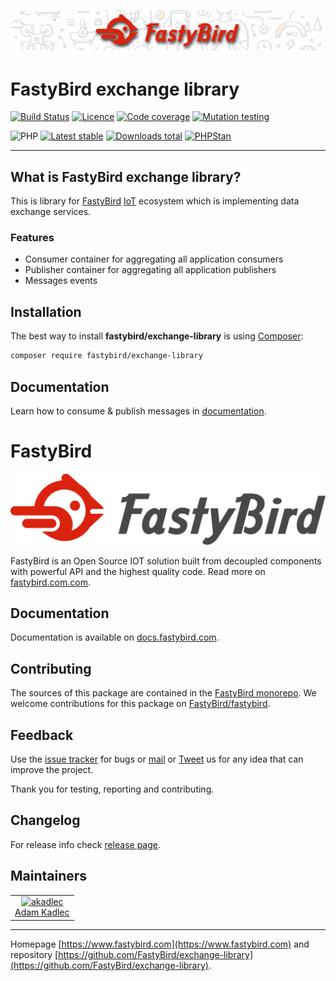 <p align="center">
	<img src="https://github.com/fastybird/.github/blob/main/assets/repo_title.png?raw=true" alt="FastyBird"/>
</p>

# FastyBird exchange library

[![Build Status](https://img.shields.io/github/actions/workflow/status/FastyBird/exchange-library/ci.yaml?style=flat-square)](https://github.com/FastyBird/exchange-library/actions)
[![Licence](https://img.shields.io/github/license/FastyBird/exchange-library?style=flat-square)](https://github.com/FastyBird/exchange-library/blob/main/LICENSE.md)
[![Code coverage](https://img.shields.io/coverallsCoverage/github/FastyBird/exchange-library?style=flat-square)](https://coveralls.io/r/FastyBird/exchange-library)
[![Mutation testing](https://img.shields.io/endpoint?style=flat-square&url=https%3A%2F%2Fbadge-api.stryker-mutator.io%2Fgithub.com%2FFastyBird%2Fexchange-library%2Fmain)](https://dashboard.stryker-mutator.io/reports/github.com/FastyBird/exchange-library/main)

![PHP](https://badgen.net/packagist/php/FastyBird/exchange-library?cache=300&style=flat-square)
[![Latest stable](https://badgen.net/packagist/v/FastyBird/exchange-library/latest?cache=300&style=flat-square)](https://packagist.org/packages/FastyBird/exchange-library)
[![Downloads total](https://badgen.net/packagist/dt/FastyBird/exchange-library?cache=300&style=flat-square)](https://packagist.org/packages/FastyBird/exchange-library)
[![PHPStan](https://img.shields.io/badge/PHPStan-enabled-brightgreen.svg?style=flat-square)](https://github.com/phpstan/phpstan)

***

## What is FastyBird exchange library?

This is library for [FastyBird](https://www.fastybird.com) [IoT](https://en.wikipedia.org/wiki/Internet_of_things) ecosystem which is
implementing data exchange services.

### Features

- Consumer container for aggregating all application consumers
- Publisher container for aggregating all application publishers
- Messages events

## Installation

The best way to install **fastybird/exchange-library** is using [Composer](http://getcomposer.org/):

```sh
composer require fastybird/exchange-library
```

## Documentation

Learn how to consume & publish messages
in [documentation](https://github.com/FastyBird/exchange-library/blob/main/docs/index.md).

# FastyBird

<p align="center">
	<img src="https://github.com/fastybird/.github/blob/main/assets/fastybird_row.svg?raw=true" alt="FastyBird"/>
</p>

FastyBird is an Open Source IOT solution built from decoupled components with powerful API and the highest quality code. Read more on [fastybird.com.com](https://www.fastybird.com).

## Documentation

Documentation is available on [docs.fastybird.com](https://docs.fastybird.com).

## Contributing

The sources of this package are contained in the [FastyBird monorepo](https://github.com/FastyBird/fastybird). We welcome contributions for this package on [FastyBird/fastybird](https://github.com/FastyBird/).

## Feedback

Use the [issue tracker](https://github.com/FastyBird/fastybird/issues) for bugs
or [mail](mailto:code@fastybird.com) or [Tweet](https://twitter.com/fastybird) us for any idea that can improve the
project.

Thank you for testing, reporting and contributing.

## Changelog

For release info check [release page](https://github.com/FastyBird/fastybird/releases).

## Maintainers

<table>
	<tbody>
		<tr>
			<td align="center">
				<a href="https://github.com/akadlec">
					<img alt="akadlec" width="80" height="80" src="https://avatars3.githubusercontent.com/u/1866672?s=460&amp;v=4" />
				</a>
				<br>
				<a href="https://github.com/akadlec">Adam Kadlec</a>
			</td>
		</tr>
	</tbody>
</table>

***
Homepage [https://www.fastybird.com](https://www.fastybird.com) and
repository [https://github.com/FastyBird/exchange-library](https://github.com/FastyBird/exchange-library).
